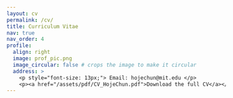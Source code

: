 ```yaml
---
layout: cv
permalink: /cv/
title: Curriculum Vitae
nav: true
nav_order: 4
profile:
  align: right
  image: prof_pic.png
  image_circular: false # crops the image to make it circular
  address: >
    <p style="font-size: 13px;"> Email: hojechun@mit.edu </p>
    <p><a href="/assets/pdf/CV_HojeChun.pdf">Download the full CV</a></p>
---
```


